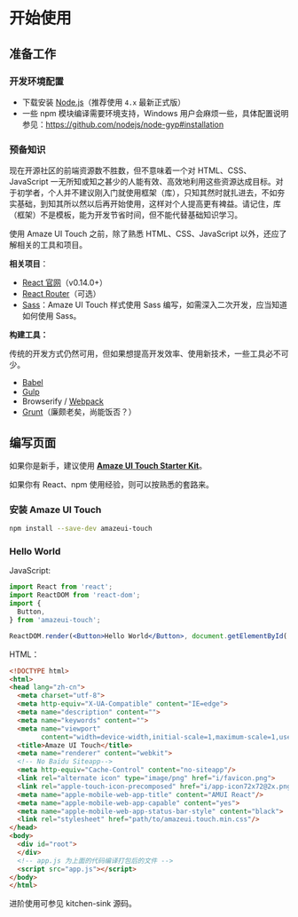 # 开始使用

## 准备工作

### 开发环境配置

- 下载安装 [Node.js](https://nodejs.org/en/download/)（推荐使用 `4.x` 最新正式版）
- 一些 npm 模块编译需要环境支持，Windows 用户会麻烦一些，具体配置说明参见：https://github.com/nodejs/node-gyp#installation

### 预备知识

现在开源社区的前端资源数不胜数，但不意味着一个对 HTML、CSS、JavaScript 一无所知或知之甚少的人能有效、高效地利用这些资源达成目标。对于初学者，个人并不建议刚入门就使用框架（库），只知其然时就扎进去，不如夯实基础，到知其所以然以后再开始使用，这样对个人提高更有裨益。请记住，库（框架）不是模板，能为开发节省时间，但不能代替基础知识学习。

使用 Amaze UI Touch 之前，除了熟悉 HTML、CSS、JavaScript 以外，还应了解相关的工具和项目。

**相关项目**：

- [React 官网](http://facebook.github.io/react/)（v0.14.0+）
- [React Router](https://github.com/rackt/react-router/)（可选）
- [Sass](http://sass-lang.com/)：Amaze UI Touch 样式使用 Sass 编写，如需深入二次开发，应当知道如何使用 Sass。

**构建工具：**

传统的开发方式仍然可用，但如果想提高开发效率、使用新技术，一些工具必不可少。

- [Babel](https://babeljs.io/)
- [Gulp](https://github.com/gulpjs/gulp/blob/master/docs/getting-started.md)
- Browserify / [Webpack](http://webpack.github.io/)
- [Grunt](http://gruntjs.com/)（廉颇老矣，尚能饭否？）


## 编写页面

如果你是新手，建议使用 [**Amaze UI Touch Starter Kit**](https://github.com/amazeui/amt-starter-kit)。

如果你有 React、npm 使用经验，则可以按熟悉的套路来。

### 安装 Amaze UI Touch

```bash
npm install --save-dev amazeui-touch
```

### Hello World

JavaScript:

```jsx
import React from 'react';
import ReactDOM from 'react-dom';
import {
  Button,
} from 'amazeui-touch';

ReactDOM.render(<Button>Hello World</Button>, document.getElementById('root'));
```

HTML：

```html
<!DOCTYPE html>
<html>
<head lang="zh-cn">
  <meta charset="utf-8">
  <meta http-equiv="X-UA-Compatible" content="IE=edge">
  <meta name="description" content="">
  <meta name="keywords" content="">
  <meta name="viewport"
        content="width=device-width,initial-scale=1,maximum-scale=1,user-scalable=no">
  <title>Amaze UI Touch</title>
  <meta name="renderer" content="webkit">
  <!-- No Baidu Siteapp-->
  <meta http-equiv="Cache-Control" content="no-siteapp"/>
  <link rel="alternate icon" type="image/png" href="i/favicon.png">
  <link rel="apple-touch-icon-precomposed" href="i/app-icon72x72@2x.png">
  <meta name="apple-mobile-web-app-title" content="AMUI React"/>
  <meta name="apple-mobile-web-app-capable" content="yes">
  <meta name="apple-mobile-web-app-status-bar-style" content="black">
  <link rel="stylesheet" href="path/to/amazeui.touch.min.css"/>
</head>
<body>
  <div id="root">
  </div>
  <!-- app.js 为上面的代码编译打包后的文件 -->
  <script src="app.js"></script>
</body>
</html>
```

进阶使用可参见 kitchen-sink 源码。
